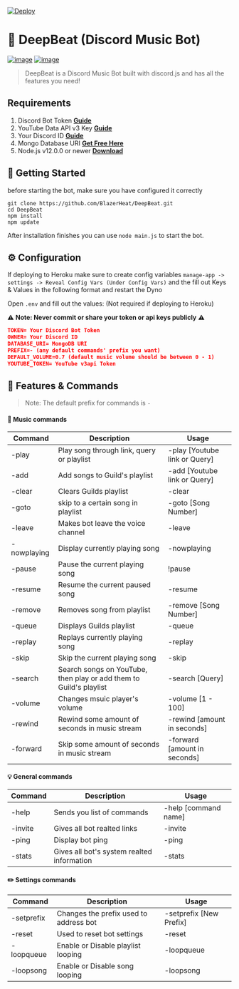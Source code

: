 [![Deploy](https://www.herokucdn.com/deploy/button.svg)](https://heroku.com/deploy?template=https://github.com/BlazerHeat/DeepBeat.git)

# 🤖 DeepBeat (Discord Music Bot)
[![image](https://img.shields.io/badge/language-javascript-yellow)](https://www.javascript.com/) [![image](https://img.shields.io/badge/node-%3E%3D%2012.0.0-blue)](https://nodejs.org/)
> DeepBeat is a Discord Music Bot built with discord.js and has all the features you need!

## Requirements

1. Discord Bot Token **[Guide](https://discordjs.guide/preparations/setting-up-a-bot-application.html#creating-your-bot)**
2. YouTube Data API v3 Key **[Guide](https://developers.google.com/youtube/v3/getting-started)**
3. Your Discord ID **[Guide](https://support.discord.com/hc/en-us/articles/206346498-Where-can-I-find-my-User-Server-Message-ID-)**
4. Mongo Database URI **[Get Free Here](https://www.mongodb.com/cloud/atlas)**
5. Node.js v12.0.0 or newer **[Download](https://nodejs.org/en/)**

## 🚀 Getting Started

before starting the bot, make sure you have configured it correctly

```
git clone https://github.com/BlazerHeat/DeepBeat.git
cd DeepBeat
npm install
npm update
```

After installation finishes you can use `node main.js` to start the bot.

## ⚙️ Configuration

If deploying to Heroku make sure to create config variables `manage-app -> settings -> Reveal Config Vars (Under Config Vars)`
and the fill out Keys & Values in the following format and restart the Dyno

Open `.env` and fill out the values: (Not required if deploying to Heroku)

⚠️ **Note: Never commit or share your token or api keys publicly** ⚠️

```json
TOKEN= Your Discord Bot Token
OWNER= Your Discord ID
DATABASE_URI= MongoDB URI
PREFIX=- (any default commands' prefix you want)
DEFAULT_VOLUME=0.7 (default music volume should be between 0 - 1)
YOUTUBE_TOKEN= YouTube v3api Token
```

## 📝 Features & Commands

> Note: The default prefix for commands is `-`

#### 🎵 Music commands
| Command                  | Description                                                                                                               | Usage                                                             |
| --------------------------- | ------------------------------------------------------------------------------------------------------------------------- | ----------------------------------------------------------------- |
| -play| Play song through link, query or playlist| -play [Youtube link or Query]|
| -add| Add songs to Guild's playlist| -add [Youtube link or Query]|
| -clear| Clears Guilds playlist| -clear|
| -goto| skip to a certain song in playlist| -goto [Song Number]|
| -leave| Makes bot leave the voice channel| -leave|
| -nowplaying | Display currently playing song | -nowplaying|
| -pause| Pause the current playing song| !pause|
| -resume| Resume the current paused song| -resume|
| -remove| Removes song from playlist| -remove [Song Number]|
| -queue| Displays Guilds playlist | -queue|
| -replay| Replays currently playing song| -replay|
| -skip| Skip the current playing song| -skip|
| -search| Search songs on YouTube, then play or add them to Guild's playlist| -search [Query]|
| -volume| Changes msuic player's volume|-volume [1 - 100]|
| -rewind| Rewind some amount of seconds in music stream| -rewind [amount in seconds]|
| -forward| Skip some amount of seconds in music stream| -forward [amount in seconds]|

#### 💡 General commands
| Command                  | Description                                                                                                               | Usage                                                             |
| --------------------------- | ------------------------------------------------------------------------------------------------------------------------- | ----------------------------------------------------------------- |
| -help| Sends you list of commands| -help [command name]|
| -invite| Gives all bot realted links|-invite|
| -ping| Display bot ping| -ping|
| -stats| Gives all bot's system realted information| -stats|

#### ✏️ Settings commands
| Command                  | Description                                                                                                               | Usage                                                             |
| --------------------------- | ------------------------------------------------------------------------------------------------------------------------- | ----------------------------------------------------------------- |
| -setprefix| Changes the prefix used to address bot| -setprefix [New Prefix]|
| -reset| Used to reset bot settings|-reset|
| -loopqueue| Enable or Disable playlist looping| -loopqueue|
| -loopsong| Enable or Disable song looping| -loopsong|
